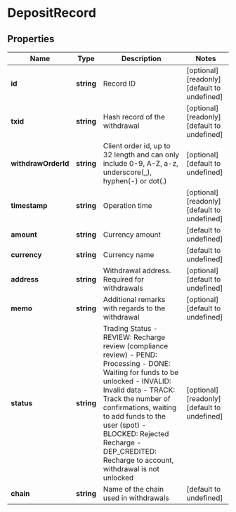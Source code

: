 # DepositRecord

## Properties

Name | Type | Description | Notes
------------ | ------------- | ------------- | -------------
**id** | **string** | Record ID | [optional] [readonly] [default to undefined]
**txid** | **string** | Hash record of the withdrawal | [optional] [readonly] [default to undefined]
**withdrawOrderId** | **string** | Client order id, up to 32 length and can only include 0-9, A-Z, a-z, underscore(_), hyphen(-) or dot(.)  | [optional] [default to undefined]
**timestamp** | **string** | Operation time | [optional] [readonly] [default to undefined]
**amount** | **string** | Currency amount | [default to undefined]
**currency** | **string** | Currency name | [default to undefined]
**address** | **string** | Withdrawal address. Required for withdrawals | [optional] [default to undefined]
**memo** | **string** | Additional remarks with regards to the withdrawal | [optional] [default to undefined]
**status** | **string** | Trading Status  - REVIEW: Recharge review (compliance review) - PEND: Processing - DONE: Waiting for funds to be unlocked - INVALID: Invalid data - TRACK: Track the number of confirmations, waiting to add funds to the user (spot) - BLOCKED: Rejected Recharge - DEP_CREDITED: Recharge to account, withdrawal is not unlocked | [optional] [readonly] [default to undefined]
**chain** | **string** | Name of the chain used in withdrawals | [default to undefined]

